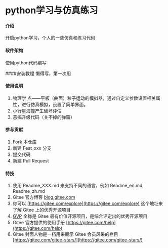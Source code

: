 # python学习与仿真练习

#### 介绍
开启python学习，个人的一些仿真和练习代码

#### 软件架构
使用python代码编写


####安装教程
懒得写，第一次用

#### 使用说明

1.  物理学
点——平板（曲面）粒子运动的模拟器，通过自定义参数设置相关属性，进行仿真模拟，设置了简单界面。
2.  小行星海撞产生破坏评估
3.  恶搞升级代码（关不掉的弹窗）

#### 参与贡献

1.  Fork 本仓库
2.  新建 Feat_xxx 分支
3.  提交代码
4.  新建 Pull Request


#### 特技

1.  使用 Readme\_XXX.md 来支持不同的语言，例如 Readme\_en.md, Readme\_zh.md
2.  Gitee 官方博客 [blog.gitee.com](https://blog.gitee.com)
3.  你可以 [https://gitee.com/explore](https://gitee.com/explore) 这个地址来了解 Gitee 上的优秀开源项目
4.  [GVP](https://gitee.com/gvp) 全称是 Gitee 最有价值开源项目，是综合评定出的优秀开源项目
5.  Gitee 官方提供的使用手册 [https://gitee.com/help](https://gitee.com/help)
6.  Gitee 封面人物是一档用来展示 Gitee 会员风采的栏目 [https://gitee.com/gitee-stars/](https://gitee.com/gitee-stars/)
